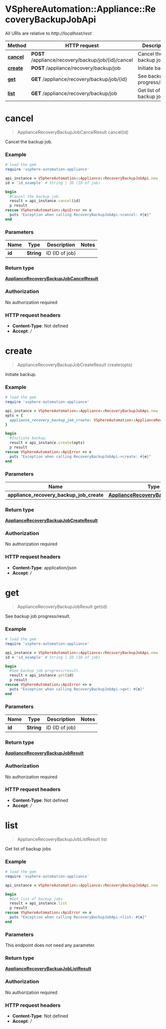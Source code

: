 # VSphereAutomation::Appliance::RecoveryBackupJobApi

All URIs are relative to *http://localhost/rest*

Method | HTTP request | Description
------------- | ------------- | -------------
[**cancel**](RecoveryBackupJobApi.md#cancel) | **POST** /appliance/recovery/backup/job/{id}/cancel | Cancel the backup job.
[**create**](RecoveryBackupJobApi.md#create) | **POST** /appliance/recovery/backup/job | Initiate backup.
[**get**](RecoveryBackupJobApi.md#get) | **GET** /appliance/recovery/backup/job/{id} | See backup job progress/result.
[**list**](RecoveryBackupJobApi.md#list) | **GET** /appliance/recovery/backup/job | Get list of backup jobs


# **cancel**
> ApplianceRecoveryBackupJobCancelResult cancel(id)

Cancel the backup job.

### Example
```ruby
# load the gem
require 'vsphere-automation-appliance'

api_instance = VSphereAutomation::Appliance::RecoveryBackupJobApi.new
id = 'id_example' # String | ID (ID of job)

begin
  #Cancel the backup job.
  result = api_instance.cancel(id)
  p result
rescue VSphereAutomation::ApiError => e
  puts "Exception when calling RecoveryBackupJobApi->cancel: #{e}"
end
```

### Parameters

Name | Type | Description  | Notes
------------- | ------------- | ------------- | -------------
 **id** | **String**| ID (ID of job) | 

### Return type

[**ApplianceRecoveryBackupJobCancelResult**](ApplianceRecoveryBackupJobCancelResult.md)

### Authorization

No authorization required

### HTTP request headers

 - **Content-Type**: Not defined
 - **Accept**: */*



# **create**
> ApplianceRecoveryBackupJobCreateResult create(opts)

Initiate backup.

### Example
```ruby
# load the gem
require 'vsphere-automation-appliance'

api_instance = VSphereAutomation::Appliance::RecoveryBackupJobApi.new
opts = {
  appliance_recovery_backup_job_create: VSphereAutomation::ApplianceRecoveryBackupJobCreate.new # ApplianceRecoveryBackupJobCreate | 
}

begin
  #Initiate backup.
  result = api_instance.create(opts)
  p result
rescue VSphereAutomation::ApiError => e
  puts "Exception when calling RecoveryBackupJobApi->create: #{e}"
end
```

### Parameters

Name | Type | Description  | Notes
------------- | ------------- | ------------- | -------------
 **appliance_recovery_backup_job_create** | [**ApplianceRecoveryBackupJobCreate**](ApplianceRecoveryBackupJobCreate.md)|  | [optional] 

### Return type

[**ApplianceRecoveryBackupJobCreateResult**](ApplianceRecoveryBackupJobCreateResult.md)

### Authorization

No authorization required

### HTTP request headers

 - **Content-Type**: application/json
 - **Accept**: */*



# **get**
> ApplianceRecoveryBackupJobResult get(id)

See backup job progress/result.

### Example
```ruby
# load the gem
require 'vsphere-automation-appliance'

api_instance = VSphereAutomation::Appliance::RecoveryBackupJobApi.new
id = 'id_example' # String | ID (ID of job)

begin
  #See backup job progress/result.
  result = api_instance.get(id)
  p result
rescue VSphereAutomation::ApiError => e
  puts "Exception when calling RecoveryBackupJobApi->get: #{e}"
end
```

### Parameters

Name | Type | Description  | Notes
------------- | ------------- | ------------- | -------------
 **id** | **String**| ID (ID of job) | 

### Return type

[**ApplianceRecoveryBackupJobResult**](ApplianceRecoveryBackupJobResult.md)

### Authorization

No authorization required

### HTTP request headers

 - **Content-Type**: Not defined
 - **Accept**: */*



# **list**
> ApplianceRecoveryBackupJobListResult list

Get list of backup jobs

### Example
```ruby
# load the gem
require 'vsphere-automation-appliance'

api_instance = VSphereAutomation::Appliance::RecoveryBackupJobApi.new

begin
  #Get list of backup jobs
  result = api_instance.list
  p result
rescue VSphereAutomation::ApiError => e
  puts "Exception when calling RecoveryBackupJobApi->list: #{e}"
end
```

### Parameters
This endpoint does not need any parameter.

### Return type

[**ApplianceRecoveryBackupJobListResult**](ApplianceRecoveryBackupJobListResult.md)

### Authorization

No authorization required

### HTTP request headers

 - **Content-Type**: Not defined
 - **Accept**: */*



